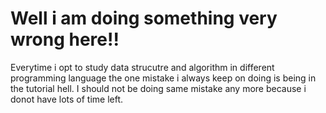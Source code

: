 # Well i am doing something very wrong here!!
Everytime i opt to study data strucutre and algorithm in different programming language the one mistake i always keep on doing is being in the tutorial hell.
I should not be doing same mistake any more because i donot have lots of time left.
